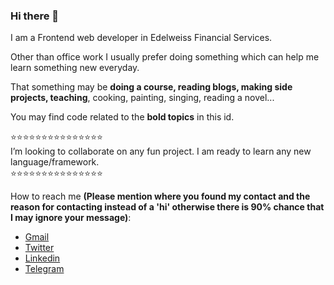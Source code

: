 ### Hi there 👋

I am a Frontend web developer in Edelweiss Financial Services.

Other than office work I usually prefer doing something which can help me learn something new everyday.

That something may be **doing a course, reading blogs, making side projects, teaching**, cooking, painting, singing, reading a novel...

You may find code related to the **bold topics** in this id.

⭐⭐⭐⭐⭐⭐⭐⭐⭐⭐⭐⭐⭐⭐⭐\
I’m looking to collaborate on any fun project. I am ready to learn any new language/framework.\
⭐⭐⭐⭐⭐⭐⭐⭐⭐⭐⭐⭐⭐⭐⭐

How to reach me **(Please mention where you found my contact and the reason for contacting instead of a 'hi' otherwise there is 90% chance that I may ignore your message)**:
- [Gmail](mailto:shreyasakshi96@gmail.com)
- [Twitter](https://twitter.com/shreyasakshi96)
- [Linkedin](https://www.linkedin.com/in/sakshishreya/)
- [Telegram](https://t.me/shreyasakshi96)
